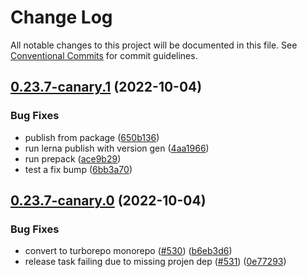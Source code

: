 # Change Log

All notable changes to this project will be documented in this file.
See [Conventional Commits](https://conventionalcommits.org) for commit guidelines.

## [0.23.7-canary.1](https://github.com/functionless/functionless/compare/v0.23.7-canary.0...v0.23.7-canary.1) (2022-10-04)


### Bug Fixes

* publish from package ([650b136](https://github.com/functionless/functionless/commit/650b136f7a3cd36458cd8a020ec771a54ebb59df))
* run lerna publish with version gen ([4aa1966](https://github.com/functionless/functionless/commit/4aa19660304ebc296f06770e5d2d89e7002d6ae0))
* run prepack ([ace9b29](https://github.com/functionless/functionless/commit/ace9b297294c73a7ea4926ebed2b87c0636d7f10))
* test a fix bump ([6bb3a70](https://github.com/functionless/functionless/commit/6bb3a707f06b4d82365b8ca0dcd494493a75ca7f))





## [0.23.7-canary.0](https://github.com/functionless/functionless/compare/v0.23.6...v0.23.7-canary.0) (2022-10-04)


### Bug Fixes

* convert to turborepo monorepo ([#530](https://github.com/functionless/functionless/issues/530)) ([b6eb3d6](https://github.com/functionless/functionless/commit/b6eb3d6bc017ad4f83cf059708ac13d804f40a0b))
* release task failing due to missing projen dep ([#531](https://github.com/functionless/functionless/issues/531)) ([0e77293](https://github.com/functionless/functionless/commit/0e77293ef68388652c6c274184ea4e10fa1767c1))
